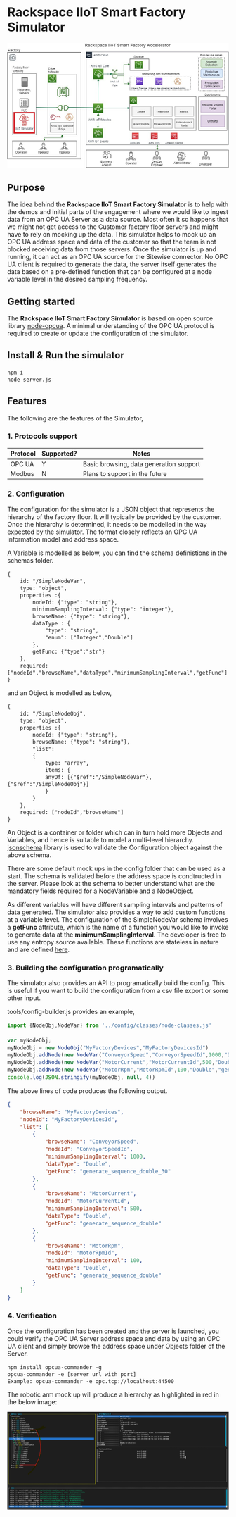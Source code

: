 
# Rackspace IIoT Smart Factory Simulator


![Simulator](docs/images/arch.jpg)


## Purpose
The idea behind the **Rackspace IIoT Smart Factory Simulator** is to help with the demos and initial parts of the engagement where we would like to ingest data from an OPC UA Server as a data source.  Most often it so happens that we might not get access to the Customer factory floor servers and might have to rely on mocking up the data. This simulator helps to mock up an OPC UA address space and data of the customer so that the team is not blocked receiving data from those servers. Once the simulator is up and running, it can act as an OPC UA source for the Sitewise connector. No OPC UA client is required to generate the data, the server itself generates the data based on a pre-defined function that can be configured at a node variable level in the desired sampling frequency.

## Getting started
The **Rackspace IIoT Smart Factory Simulator** is based on open source library [node-opcua](https://github.com/node-opcua/node-opcua). A minimal understanding of the OPC UA protocol is required to create or update the configuration of the simulator.

## Install & Run the simulator
```
npm i 
node server.js
```

## Features
The following are the features of the Simulator,

### 1. Protocols support


| Protocol  |    Supported?   |                 Notes                       |            
|-----------|-----------------|---------------------------------------------|
|  OPC UA   |       Y         | Basic browsing, data generation support     |
|  Modbus   |       N         | Plans to support in the future              |


### 2. Configuration
The configuration for the simulator is a JSON object that represents the hierarchy of the factory floor. It will 
typically be provided by the customer. Once the hierarchy is determined, it needs to be modelled in the way expected by the simulator. The format closely reflects an OPC UA information model and address space.

A Variable is modelled as below, you can find the schema definistions in the schemas folder.

```
{
    id: "/SimpleNodeVar",
    type: "object",
    properties :{
        nodeId: {"type": "string"},
        minimumSamplingInterval: {"type": "integer"},
        browseName: {"type": "string"},
        dataType : {
            "type": "string",
            "enum": ["Integer","Double"]
        },
        getFunc: {"type":"str"}
    },
    required: ["nodeId","browseName","dataType","minimumSamplingInterval","getFunc"]
}
```

and an Object is modelled as below,

```
{
    id: "/SimpleNodeObj",
    type: "object",
    properties :{
        nodeId: {"type": "string"},
        browseName: {"type": "string"},
        "list": 
        {
            type: "array",
            items: {
            anyOf: [{"$ref":"/SimpleNodeVar"},{"$ref":"/SimpleNodeObj"}]
            }
        }
    },
    required: ["nodeId","browseName"]
}
```
An Object is a container or folder which can in turn hold more Objects and Variables, and hence is suitable to model a multi-level hierarchy. [jsonschema](https://www.npmjs.com/package/jsonschema) library is used to validate the Configuration object against the above schema.

There are some default mock ups in the config folder that can be used as a start. The schema is validated before the address space is condtructed in the server. Please look at the schema to better understand what are the mandatory fields required for a NodeVariable and a NodeObject. 

As different variables will have different sampling intervals and patterns of data generated. The simulator also provides a way to add custom functions at a variable level. The configuration of the SimpleNodeVar schema involves a **getFunc** attribute, which is the name of a function you would like to invoke to generate data at the **minimumSamplingInterval**. The developer is free to use any entropy source available. These functions are stateless in nature and are defined [here](./functions.js).


### 3. Building the configuration programatically
The simulator also provides an API to programatically build the config. This is useful if you want to 
build the configuration from a csv file export or some other input. 

tools/config-builder.js provides an example,

```javascript
import {NodeObj,NodeVar} from '../config/classes/node-classes.js'

var myNodeObj;
myNodeObj = new NodeObj("MyFactoryDevices","MyFactoryDevicesId")
myNodeObj.addNode(new NodeVar("ConveyorSpeed","ConveyorSpeedId",1000,"Double","generate_sequence_double_30"))
myNodeObj.addNode(new NodeVar("MotorCurrent","MotorCurrentId",500,"Double","generate_sequence_double"))
myNodeObj.addNode(new NodeVar("MotorRpm","MotorRpmId",100,"Double","generate_sequence_double"))
console.log(JSON.stringify(myNodeObj, null, 4))

```
The above lines of code produces the following output.

```json
{
    "browseName": "MyFactoryDevices",
    "nodeId": "MyFactoryDevicesId",
    "list": [
        {
            "browseName": "ConveyorSpeed",
            "nodeId": "ConveyorSpeedId",
            "minimumSamplingInterval": 1000,        
            "dataType": "Double",
            "getFunc": "generate_sequence_double_30"
        },
        {
            "browseName": "MotorCurrent",
            "nodeId": "MotorCurrentId",
            "minimumSamplingInterval": 500,
            "dataType": "Double",
            "getFunc": "generate_sequence_double"   
        },
        {
            "browseName": "MotorRpm",
            "nodeId": "MotorRpmId",
            "minimumSamplingInterval": 100,
            "dataType": "Double",
            "getFunc": "generate_sequence_double"
        }
    ]
}
```
### 4. Verification 
Once the configuration has been created and the server is launched, you could verify the OPC UA Server address space and data by using an OPC UA client and simply browse the address space under Objects folder of the Server.

```
npm install opcua-commander -g
opcua-commander -e [server url with port]
Example: opcua-commander -e opc.tcp://localhost:44500
```

The robotic arm mock up will produce a hierarchy as highlighted in red in the below image:

![Simulator](docs/images/commander.png)